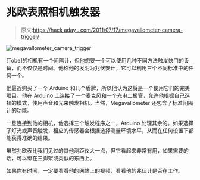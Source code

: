 # 兆欧表照相机触发器

> 原文:[https://hack aday . com/2011/07/17/megavallometer-camera-trigger/](https://hackaday.com/2011/07/17/megavallometer-camera-trigger/)

![megavallometer_camera_trigger](../Images/ee7ff345147c915f79be2116549e9646.png "megavallometer_camera_trigger")

[Tobe]的相机有一个间隔计，但他想要一个可以使用几种不同方法触发快门的设备，而不仅仅是时间。他称他的发明为兆伏安计，它可以利用三个不同标准中的任何一个。

他最近购买了一个 Arduino 和几个盾牌，所以他认为这将是一个使用它们的完美项目。他在 Arduino 上连接了一个麦克风和一个光电二极管，允许他根据自己选择的模式，使用声音和光来触发相机。当然，Megavallometer 还包含了标准间隔计的功能。

一旦连接到他的相机，他选择三个触发程序之一，Arduino 处理其余的。如果选择了灯光或声音触发，相应的传感器会根据选择测量环境水平，从而在任何设置下都能获得准确的结果。

虽然兆欧表比我们见过的其他测距仪大一点，但它看起来非常有用，如果需要的话，可以绑在三脚架或类似的东西上。

如果你有时间，一定要看看他的网站上的视频，看看他的兆伏计是否在工作。